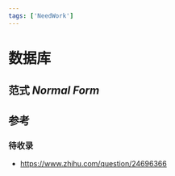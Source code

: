 ```yaml
---
tags: ['NeedWork']
---
```


# 数据库

## 范式 _Normal Form_

## 参考
### 待收录
- https://www.zhihu.com/question/24696366